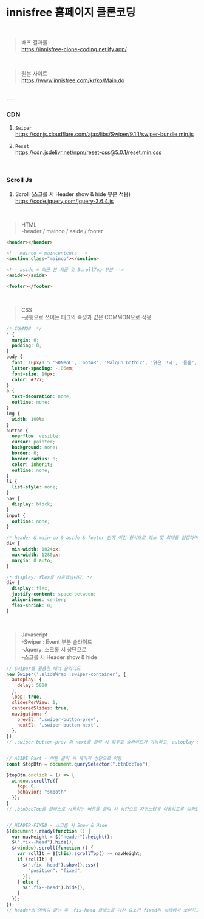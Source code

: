 # innisfree 홈페이지 클론코딩
<br>

> 배포 결과물  
https://innisfree-clone-coding.netlify.app/

<br>

> 원본 사이트  
https://www.innisfree.com/kr/ko/Main.do

<br>
---

<br>

### CDN
  1. `Swiper`  
  https://cdnjs.cloudflare.com/ajax/libs/Swiper/9.1.1/swiper-bundle.min.js  

  2. `Reset`  
   https://cdn.jsdelivr.net/npm/reset-css@5.0.1/reset.min.css

<br>

### Scroll Js
  1. Scroll (스크롤 시 Header show & hide 부분 적용)   
  https://code.jquery.com/jquery-3.6.4.js

<br>

> HTML  
> -header / mainco / aside / footer

```html
<header></header>

<!-- mainco = maincontents -->
<section class="mainco"></section> 

<!-- aside = 최근 본 제품 및 ScrollTop 부분 -->
<aside></aside>

<footer></footer>
```

<br>

> CSS   
> -공통으로 쓰이는 태그의 속성과 값은 COMMON으로 적용

```css
/* COMMON  */
* {
  margin: 0;
  padding: 0;
}
body {
  font: 16px/1.5 'SDNeoL', 'notoR', 'Malgun Gothic', '맑은 고딕', '돋움', sans-serif;
  letter-spacing: -.06em;
  font-size: 16px;
  color: #777;
}
a {
  text-decoration: none;
  outline: none;
}
img {
  width: 100%;
}
button {
  overflow: visible;
  cursor: pointer;
  background: none;
  border: 0;
  border-radius: 0;
  color: inherit;
  outline: none;
}
li {
  list-style: none;
}
nav {
  display: block;
}
input {
  outline: none;
}

/* header & main-co & aside & footer 안에 이런 형식으로 최소 및 최대를 설정하여 진행했습니다.*/
div {
  min-width: 1024px;
  max-width: 1280px;
  margin: 0 auto;
}

/* display: flex를 사용했습니다. */
div {
  display: flex;
  justify-content: space-between;
  align-items: center;
  flex-shrink: 0;
}
```

<br>

> Javascript   
> -Swiper : Event 부분 슬라이드   
> -Jquery: 스크롤 시 상단으로  
> -스크롤 시 Header show & hide

```javascript
// Swiper를 활용한 배너 슬라이드
new Swiper('.slideWrap .swiper-container', {
  autoplay: {
    delay: 5000
  },
  loop: true,
  slidesPerView: 1,
  centeredSlides: true,
  navigation: {
    prevEl: '.swiper-button-prev',
    nextEl: '.swiper-button-next',
  },
});
// .swiper-button-prev 와 next를 클릭 시 좌우로 슬라이드가 가능하고, autoplay delay를 5초로 설정하여 5초 후 다음 슬라이드가 보여지도록 했습니다.


// ASIDE Part - 버튼 클릭 시 페이지 상단으로 이동
const $topBtn = document.querySelector(".btnDocTop");

$topBtn.onclick = () => {
  window.scrollTo({
    top: 0,
    behavior: "smooth"
  });
}
// .btnDocTop를 클래스로 사용하는 버튼을 클릭 시 상단으로 자연스럽게 이동하도록 설정했습니다.


// HEADER-FIXED - 스크롤 시 Show & Hide
$(document).ready(function () {
  var navHeight = $("header").height();
  $(".fix--head").hide();
  $(window).scroll(function () {
    var rollIt = $(this).scrollTop() >= navHeight;
    if (rollIt) {
      $(".fix--head").show().css({
        "position": "fixed",
      });
    } else {
      $(".fix--head").hide();
    }
  });
});
// header의 영역이 끝난 후 .fix-head 클래스를 가진 요소가 fixed된 상태에서 보여지고 반대로 스크롤이 올라간 후에는 사라지는 것을 설정했습니다. 
```
